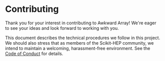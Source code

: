 # Contributing

Thank you for your interest in contributing to Awkward Array! We're eager to see your ideas and look forward to working with you.

This document describes the technical procedures we follow in this project. We should also stress that as members of the Scikit-HEP community, we intend to maintain a welcoming, harassment-free environment. See the [Code of Conduct](https://scikit-hep.org/code-of-conduct) for details.



